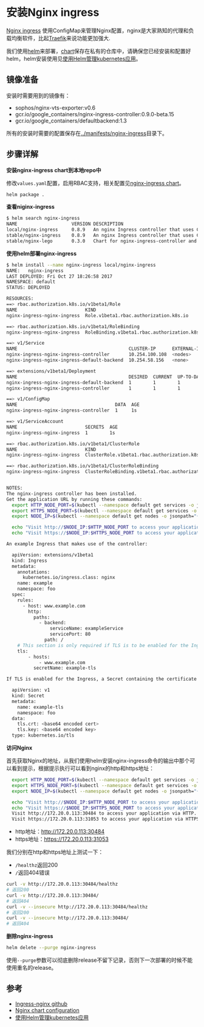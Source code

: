 # 安装Nginx ingress

[Nginx ingress](https://github.com/kubernetes/ingress-nginx) 使用ConfigMap来管理Nginx配置，nginx是大家熟知的代理和负载均衡软件，比起[Traefik](https://traefik.io)来说功能更加强大.

我们使用[helm](http://helm.sh)来部署，[chart](https://github.com/kubernetes/charts)保存在私有的仓库中，请确保您已经安装和配置好helm，helm安装使用见[使用Helm管理kubernetes应用](helm.md)。

## 镜像准备

安装时需要用到的镜像有：

- sophos/nginx-vts-exporter:v0.6
- gcr.io/google_containers/nginx-ingress-controller:0.9.0-beta.15
- gcr.io/google_containers/defaultbackend:1.3

所有的安装时需要的配置保存在[../manifests/nginx-ingress](https://github.com/rootsongjc/kubernetes-handbook/blob/master/manifests/nginx-ingress)目录下。

## 步骤详解

**安装nginx-ingress chart到本地repo中**

修改`values.yaml`配置，启用RBAC支持，相关配置见[nginx-ingress chart](https://github.com/kubernetes/charts/tree/master/stable/nginx-ingress#configuration)。

```bash
helm package .
```

**查看niginx-ingress**

```bash
$ helm search nginx-ingress
NAME                	VERSION	DESCRIPTION
local/nginx-ingress 	0.8.9  	An nginx Ingress controller that uses ConfigMap...
stable/nginx-ingress	0.8.9  	An nginx Ingress controller that uses ConfigMap...
stable/nginx-lego   	0.3.0  	Chart for nginx-ingress-controller and kube-lego
```

**使用helm部署nginx-ingress**

```bash
$ helm install --name nginx-ingress local/nginx-ingress
NAME:   nginx-ingress
LAST DEPLOYED: Fri Oct 27 18:26:58 2017
NAMESPACE: default
STATUS: DEPLOYED

RESOURCES:
==> rbac.authorization.k8s.io/v1beta1/Role
NAME                         KIND
nginx-ingress-nginx-ingress  Role.v1beta1.rbac.authorization.k8s.io

==> rbac.authorization.k8s.io/v1beta1/RoleBinding
nginx-ingress-nginx-ingress  RoleBinding.v1beta1.rbac.authorization.k8s.io

==> v1/Service
NAME                                         CLUSTER-IP      EXTERNAL-IP  PORT(S)                     AGE
nginx-ingress-nginx-ingress-controller       10.254.100.108  <nodes>      80:30484/TCP,443:31053/TCP  1s
nginx-ingress-nginx-ingress-default-backend  10.254.58.156   <none>       80/TCP                      1s

==> extensions/v1beta1/Deployment
NAME                                         DESIRED  CURRENT  UP-TO-DATE  AVAILABLE  AGE
nginx-ingress-nginx-ingress-default-backend  1        1        1           0          1s
nginx-ingress-nginx-ingress-controller       1        1        1           0          1s

==> v1/ConfigMap
NAME                                    DATA  AGE
nginx-ingress-nginx-ingress-controller  1     1s

==> v1/ServiceAccount
NAME                         SECRETS  AGE
nginx-ingress-nginx-ingress  1        1s

==> rbac.authorization.k8s.io/v1beta1/ClusterRole
NAME                         KIND
nginx-ingress-nginx-ingress  ClusterRole.v1beta1.rbac.authorization.k8s.io

==> rbac.authorization.k8s.io/v1beta1/ClusterRoleBinding
nginx-ingress-nginx-ingress  ClusterRoleBinding.v1beta1.rbac.authorization.k8s.io


NOTES:
The nginx-ingress controller has been installed.
Get the application URL by running these commands:
  export HTTP_NODE_PORT=$(kubectl --namespace default get services -o jsonpath="{.spec.ports[0].nodePort}" nginx-ingress-nginx-ingress-controller)
  export HTTPS_NODE_PORT=$(kubectl --namespace default get services -o jsonpath="{.spec.ports[1].nodePort}" nginx-ingress-nginx-ingress-controller)
  export NODE_IP=$(kubectl --namespace default get nodes -o jsonpath="{.items[0].status.addresses[1].address}")

  echo "Visit http://$NODE_IP:$HTTP_NODE_PORT to access your application via HTTP."
  echo "Visit https://$NODE_IP:$HTTPS_NODE_PORT to access your application via HTTPS."

An example Ingress that makes use of the controller:

  apiVersion: extensions/v1beta1
  kind: Ingress
  metadata:
    annotations:
      kubernetes.io/ingress.class: nginx
    name: example
    namespace: foo
  spec:
    rules:
      - host: www.example.com
        http:
          paths:
            - backend:
                serviceName: exampleService
                servicePort: 80
              path: /
    # This section is only required if TLS is to be enabled for the Ingress
    tls:
        - hosts:
            - www.example.com
          secretName: example-tls

If TLS is enabled for the Ingress, a Secret containing the certificate and key must also be provided:

  apiVersion: v1
  kind: Secret
  metadata:
    name: example-tls
    namespace: foo
  data:
    tls.crt: <base64 encoded cert>
    tls.key: <base64 encoded key>
  type: kubernetes.io/tls
```

**访问Nginx**

首先获取Nginx的地址，从我们使用helm安装nginx-ingress命令的输出中那个可以看到提示，根据提示执行可以看到nginx的http和https地址：

```bash
  export HTTP_NODE_PORT=$(kubectl --namespace default get services -o jsonpath="{.spec.ports[0].nodePort}" nginx-ingress-nginx-ingress-controller)
  export HTTPS_NODE_PORT=$(kubectl --namespace default get services -o jsonpath="{.spec.ports[1].nodePort}" nginx-ingress-nginx-ingress-controller)
  export NODE_IP=$(kubectl --namespace default get nodes -o jsonpath="{.items[0].status.addresses[1].address}")

  echo "Visit http://$NODE_IP:$HTTP_NODE_PORT to access your application via HTTP."
  echo "Visit https://$NODE_IP:$HTTPS_NODE_PORT to access your application via HTTPS."
  Visit http://172.20.0.113:30484 to access your application via HTTP.
  Visit https://172.20.0.113:31053 to access your application via HTTPS.
```

- http地址：http://172.20.0.113:30484
- https地址：https://172.20.0.113:31053

我们分别在http和https地址上测试一下：

- `/healthz`返回200
- `/`返回404错误

```bash
curl -v http://172.20.0.113:30484/healthz
# 返回200
curl -v http://172.20.0.113:30484/
# 返回404
curl -v --insecure http://172.20.0.113:30484/healthz
# 返回200
curl -v --insecure http://172.20.0.113:30484/
# 返回404
```

**删除nginx-ingress**

```bash
helm delete --purge nginx-ingress
```

使用`--purge`参数可以彻底删除release不留下记录，否则下一次部署的时候不能使用重名的release。

## 参考

- [Ingress-nginx github](https://github.com/kubernetes/ingress-nginx)
- [Nginx chart configuration](https://github.com/kubernetes/charts/tree/master/stable/nginx-ingress)
- [使用Helm管理kubernetes应用](helm.md)
